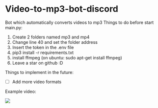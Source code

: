 # Video-to-mp3-bot-discord
Bot which automatically converts videos to mp3
Things to do before start main.py:
1) Create 2 folders named mp3 and mp4
2) Change line 40 and set the folder address
3) Insert the token in the .env file
4) pip3 install -r requirements.txt
5) install ffmpeg (on ubuntu: sudo apt-get install ffmpeg)
6) Leave a star on github :D

Things to implement in the future:
- [ ] Add more video formats

Example video:


[![](https://img.youtube.com/vi/foHMV908I1E/0.jpg)](https://www.youtube.com/watch?v=foHMV908I1E)

